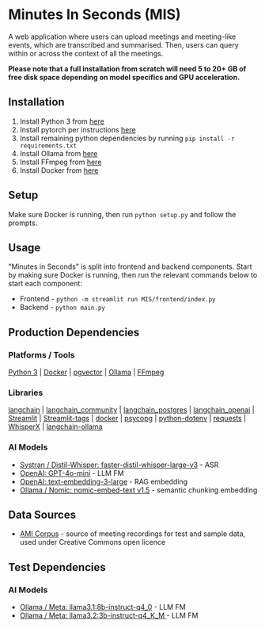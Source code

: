 # Minutes In Seconds (MIS)
A web application where users can upload meetings and meeting-like events, which are transcribed and summarised. Then, users can query within or across the context of all the meetings.

**Please note that a full installation from scratch will need 5 to 20+ GB of free disk space depending on model specifics and GPU acceleration.**

## Installation
1. Install Python 3 from [here](https://www.python.org/downloads/)
2. Install pytorch per instructions [here](https://pytorch.org/get-started/locally/)
3. Install remaining python dependencies by running `pip install -r requirements.txt`
4. Install Ollama from [here](https://ollama.com/download)
5. Install FFmpeg from [here](https://ffmpeg.org/download.html)
6. Install Docker from [here](https://www.docker.com/)

## Setup
Make sure Docker is running, then run `python setup.py` and follow the prompts.

## Usage
"Minutes in Seconds" is split into frontend and backend components. Start by making sure Docker is running, then run the relevant commands below to start each component:
   *  Frontend - `python -m streamlit run MIS/frontend/index.py`
   *  Backend - `python main.py`

## Production Dependencies
### Platforms / Tools
[Python 3](https://www.python.org/) | [Docker](https://www.docker.com/) | [pgvector](https://hub.docker.com/r/pgvector/pgvector) | [Ollama](https://ollama.com/) | [FFmpeg](https://ffmpeg.org)

### Libraries
[langchain](https://github.com/langchain-ai/langchain) | [langchain_community](https://pypi.org/project/langchain-community/) | [langchain_postgres](https://pypi.org/project/langchain-postgres/) | [langchain_openai](https://pypi.org/project/langchain-openai/) | [Streamlit](https://github.com/streamlit/streamlit) | [Streamlit-tags](https://pypi.org/project/streamlit-tags/) | [docker](https://pypi.org/project/docker/) | [psycopg](https://pypi.org/project/psycopg/) | [python-dotenv](https://pypi.org/project/python-dotenv/) | [requests](https://pypi.org/project/requests/) | [WhisperX](https://github.com/Hasan-Naseer/whisperX/) | [langchain-ollama](https://pypi.org/project/langchain-ollama/)

### AI Models
* [Systran / Distil-Whisper: faster-distil-whisper-large-v3](https://huggingface.co/Systran/faster-distil-whisper-large-v3) - ASR
* [OpenAI: GPT-4o-mini](https://openai.com/index/gpt-4o-mini-advancing-cost-efficient-intelligence/) - LLM FM
* [OpenAI: text-embedding-3-large](https://openai.com/index/new-embedding-models-and-api-updates/) - RAG embedding
* [Ollama / Nomic: nomic-embed-text v1.5](https://ollama.com/library/nomic-embed-text:v1.5) - semantic chunking embedding


## Data Sources
* [AMI Corpus](https://groups.inf.ed.ac.uk/ami/corpus/) - source of meeting recordings for test and sample data, used under Creative Commons open licence

## Test Dependencies
### AI Models
* [Ollama / Meta: llama3.1:8b-instruct-q4_0](https://ollama.com/library/llama3.1:8b-instruct-q4_0) - LLM FM
* [Ollama / Meta: llama3.2:3b-instruct-q4_K_M ](https://ollama.com/library/llama3.2:3b-instruct-q4_K_M) - LLM FM
